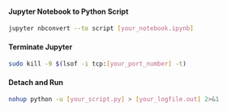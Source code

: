 #### Jupyter Notebook to Python Script
``` bash
jupyter nbconvert --to script [your_notebook.ipynb]
```

#### Terminate Jupyter
``` bash
sudo kill -9 $(lsof -i tcp:[your_port_number] -t)
```

#### Detach and Run
``` bash
nohup python -u [your_script.py] > [your_logfile.out] 2>&1
```
